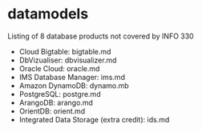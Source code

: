 # datamodels
Listing of 8 database products not covered by INFO 330
* Cloud Bigtable: bigtable.md
* DbVizualiser: dbvisualizer.md
* Oracle Cloud: oracle.md
* IMS Database Manager: ims.md
* Amazon DynamoDB: dynamo.mb
* PostgreSQL: postgre.md
* ArangoDB: arango.md
* OrientDB: orient.md
* Integrated Data Storage (extra credit): ids.md
